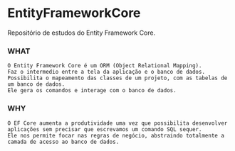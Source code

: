 # EntityFrameworkCore
Repositório de estudos do Entity Framework Core.


### WHAT
    O Entity Framework Core é um ORM (Object Relational Mapping).
    Faz o intermedio entre a tela da aplicação e o banco de dados.
    Possibilita o mapeamento das classes de um projeto, com as tabelas de um banco de dados.
    Ele gera os comandos e interage com o banco de dados.

### WHY
    O EF Core aumenta a produtividade uma vez que possibilita desenvolver aplicações sem precisar que escrevamos um comando SQL sequer.
    Ele nos permite focar nas regras de negócio, abstraindo totalmente a camada de acesso ao banco de dados.
